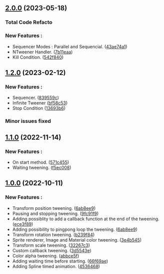 ## [2.0.0](https://github.com/NazioLT/NTween) (2023-05-18)

### Total Code Refacto

### New Features : 

* Sequencer Modes : Parallel and Sequencial. ([43ae74a1](https://github.com/NazioLT/NTween/pull/5/commits/43ae74a17336dd97b0a9efbc4821387530c938d1))
* NTweener Handler. ([7b11eaa](https://github.com/NazioLT/NTween/pull/5/commits/7b11eaa7d62aec8c6b2056e61ca0cf36506cf923))
* Kill Condition. ([542f840](https://github.com/NazioLT/NTween/pull/5/commits/542f84050aa349c32805af8ef32659bae31444ca))

## [1.2.0](https://github.com/NazioLT/NTween/releases/tag/NTween-1.2.0) (2023-02-12)

### New Features :

* Sequencer. ([839559c](https://github.com/NazioLT/NTween/commit/839559cd9cfaefa8e87c5f7afb91b8e52932970a))
* Infinite Tweener ([bf58c53](https://github.com/NazioLT/NTween/commit/bf58c53c05754b4ebbefccb97c005397595fd990))
* Stop Condition ([13693b6](https://github.com/NazioLT/NTween/commit/13693b6d6c3c7d958714b4ae239384601835c9de))

### Minor issues fixed

## [1.1.0](https://github.com/NazioLT/NTween) (2022-11-14)


### New Features :

* On start method. ([571c455](https://github.com/NazioLT/NTween/commit/571c455678d144676e71c4e44f6220b0c509457c))
* Waiting tweening. ([f5ec008](https://github.com/NazioLT/NTween/commit/f5ec008bcd69bea3f4d61cb9d407acfc3f0da4e3s))

## [1.0.0](https://github.com/NazioLT/NTween/releases/tag/1.0.0) (2022-10-11)


### New Features :

* Transform position tweening. ([6ab8ee9](https://github.com/NazioLT/NTween/commit/6ab8ee99f2ca3caa37deb3018affe04027522856))
* Pausing and stopping tweening. ([9fc91f9](https://github.com/NazioLT/NTween/commit/9fc91f91150573fb5ca4e66046bd4cf43ceea37e))
* Adding possiblity to add a callback function at the end of the tweening. ([ece3f89](https://github.com/NazioLT/NTween/commit/ece3f89b0c92c1d2e91ef9db1bf26d3bb081d177))
* Adding possibility to pingpong loop the tweening. ([6ab8ee9](https://github.com/NazioLT/NTween/commit/6ab8ee99f2ca3caa37deb3018affe04027522856))
* Transform rotation tweening. ([b239f84](https://github.com/NazioLT/NTween/commit/b239f843c2f0e01aad1ee6530544472199925cf7))
* Sprite renderer, Image and Material color tweening. ([3e4b545](https://github.com/NazioLT/NTween/commit/3e4b545702699ee53a5341fdcb9e607e31d62ad9))
* Transform scale tweening. ([32267c3](https://github.com/NazioLT/NTween/commit/32267c3e66aace669fde5b230537a643e3acbaae))
* Custom callback tweening. ([3d5543e](https://github.com/NazioLT/NTween/commit/3d5543e3c161d68d7e0b3036afcd2df232a33ca5))
* Color alpha tweening. ([abbce5f](https://github.com/NazioLT/NTween/commit/abbce5f85f83d1ce1e94ef54dac802148ed87005))
* Adding waiting time before starting. ([66f69ae](https://github.com/NazioLT/NTween/commit/66f69ae72f12e0d1fe47ef3cc3cdc7b0eefead22))
* Adding Spline timed animation. ([4536468](https://github.com/NazioLT/NTween/commit/4536468ed4d516b3897bcf380deeec68e0fb25a1))
